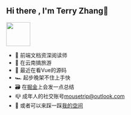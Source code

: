 ## Hi there , I'm Terry Zhang👋
<img src="https://image.terryz95.top/icon/pixel-mona-heart.gif" width="64" />

- 👤 前端文档资深阅读师
- 🔭 在云南搞旅游
- 🌱 最近在看Vue的源码
- 🏎 起步晚架不住上手快
- 🗃 在[掘金](https://juejin.im/user/1116759544314599)上会发一点总结
- 📪 成年人的社交账号[mousetrip@outlook.com](mailto:mousetrip@outlook.com)
- 👀 或者可以来踩一踩[我的空间](https://github.com/terryz95/terryz95/discussions)
